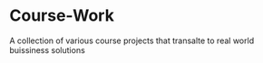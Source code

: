 # Course-Work
A collection of various course projects that transalte to real world buissiness solutions
